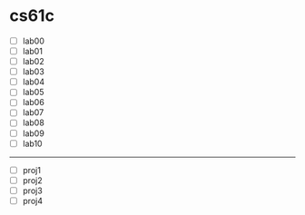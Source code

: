 # cs61c

- [ ] lab00
- [ ] lab01
- [ ] lab02
- [ ] lab03
- [ ] lab04
- [ ] lab05
- [ ] lab06
- [ ] lab07
- [ ] lab08
- [ ] lab09
- [ ] lab10
---
- [ ] proj1
- [ ] proj2
- [ ] proj3
- [ ] proj4